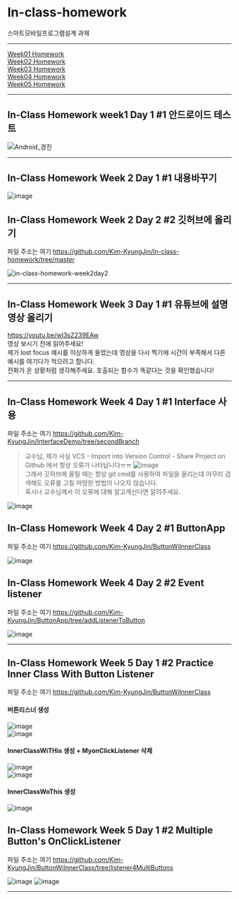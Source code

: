 # In-class-homework
스마트모바일프로그램설계 과제   

***   
[Week01 Homework](https://github.com/Kim-KyungJin/In-class-homework#in-class-homework-week1-day-1-1-%EC%95%88%EB%93%9C%EB%A1%9C%EC%9D%B4%EB%93%9C-%ED%85%8C%EC%8A%A4%ED%8A%B8 "Week01 Homework")   
[Week02 Homework](https://github.com/Kim-KyungJin/In-class-homework#in-class-homework-week-2-day-1-1-%EB%82%B4%EC%9A%A9%EB%B0%94%EA%BE%B8%EA%B8%B0 "Week02 Homework")   
[Week03 Homework](https://github.com/Kim-KyungJin/In-class-homework#in-class-homework-week-3-day-1-1-%EC%9C%A0%ED%8A%9C%EB%B8%8C%EC%97%90-%EC%84%A4%EB%AA%85-%EC%98%81%EC%83%81-%EC%98%AC%EB%A6%AC%EA%B8%B0 "Week03 Homework")   
[Week04 Homework](https://github.com/Kim-KyungJin/In-class-homework#in-class-homework-week-4-day-1-1-interface-%EC%82%AC%EC%9A%A9 "Week04 Homework")   
[Week05 Homework](https://github.com/Kim-KyungJin/In-class-homework#in-class-homework-week-5-day-1-2-practice-inner-class-with-button-listener "Week05 Homework")   
***   

## In-Class Homework week1 Day 1 #1 안드로이드 테스트   
![Android_경진](https://user-images.githubusercontent.com/57963888/110302278-696bd600-803c-11eb-880c-484a41f1b574.jpg)   
   
***   
   
## In-Class Homework Week 2 Day 1 #1 내용바꾸기   
![image](https://user-images.githubusercontent.com/57963888/110408576-29066980-80c9-11eb-9ba2-414530f51953.png)   
   
## In-Class Homework Week 2 Day 2 #2 깃허브에 올리기   
파일 주소는 여기 https://github.com/Kim-KyungJin/In-class-homework/tree/master   
   
![in-class-homework-week2day2](https://user-images.githubusercontent.com/57963888/110595027-e031dc00-81c0-11eb-9bae-936a5cb7cc10.jpg)   
   
***   
   
## In-Class Homework Week 3 Day 1 #1 유튜브에 설명 영상 올리기   
   
https://youtu.be/wI3sZ239EAw   
영상 보시기 전에 읽어주세요!   
제가 lost focus 예시를 이상하게 들었는데 영상을 다시 찍기에 시간이 부족해서 다른 예시를 여기다가 적으려고 합니다.   
전화가 온 상황처럼 생각해주세요. 호출되는 함수가 똑같다는 것을 확인했습니다!   
   
***   
   
## In-Class Homework Week 4 Day 1 #1 Interface 사용   
파일 주소는 여기 https://github.com/Kim-KyungJin/InterfaceDemo/tree/secondBranch   
   
>교수님, 제가 사실 VCS - Import into Version Control - Share Project on Github 에서 항상 오류가 나타납니다ㅠㅠ
>![image](https://user-images.githubusercontent.com/57963888/112087523-760e3380-8bd1-11eb-83a5-6a57e251058f.png)   
>그래서 깃허브에 올릴 때는 항상 git cmd를 사용하여 파일을 올리는데 아무리 검색해도 오류를 고칠 마땅한 방법이 나오지 않습니다.   
>혹시나 교수님께서 이 오류에 대해 알고계신다면 알려주세요.   

![image](https://user-images.githubusercontent.com/57963888/112087273-fe400900-8bd0-11eb-94f0-6c0ecd9d670e.png)   

## In-Class Homework Week 4 Day 2 #1 ButtonApp   

파일 주소는 여기 https://github.com/Kim-KyungJin/ButtonWiInnerClass   

![image](https://user-images.githubusercontent.com/57963888/112258058-2f8c0800-8ca9-11eb-87e8-bd37aa5dda1b.png)   
   
   

## In-Class Homework Week 4 Day 2 #2 Event listener   

파일 주소는 여기 https://github.com/Kim-KyungJin/ButtonApp/tree/addListenerToButton   

![image](https://user-images.githubusercontent.com/57963888/112262090-66b1e780-8cb0-11eb-82a9-022f38453bb2.png)   
   
***   
   
## In-Class Homework Week 5 Day 1 #2 Practice Inner Class With Button Listener   

파일 주소는 여기 https://github.com/Kim-KyungJin/ButtonWiInnerClass      

#### 버튼리스너 생성   
![image](https://user-images.githubusercontent.com/57963888/112922043-c55ee180-9146-11eb-9370-814bc3b6d71e.png)   
![image](https://user-images.githubusercontent.com/57963888/112922095-d871b180-9146-11eb-842b-24b5128d68b9.png)   

#### InnerClassWiTHis 생성 + MyonClickListener 삭제   
![image](https://user-images.githubusercontent.com/57963888/112922207-0d7e0400-9147-11eb-90f4-63b8e97f6754.png)   
![image](https://user-images.githubusercontent.com/57963888/112922241-1969c600-9147-11eb-8b53-acb09b7d1da8.png)   

#### InnerClassWoThis 생성   
![image](https://user-images.githubusercontent.com/57963888/112922296-3900ee80-9147-11eb-9747-3f330a8d91fb.png)   
  
   
## In-Class Homework Week 5 Day 1 #2 Multiple Button's OnClickListener   

파일 주소는 여기 https://github.com/Kim-KyungJin/ButtonWiInnerClass/tree/listener4MultiButtons   

![image](https://user-images.githubusercontent.com/57963888/112928839-496a9680-9152-11eb-9d3f-d7307c642df7.png)
![image](https://user-images.githubusercontent.com/57963888/112928866-54252b80-9152-11eb-9d89-7d5da9df71b9.png)   
   
***  

